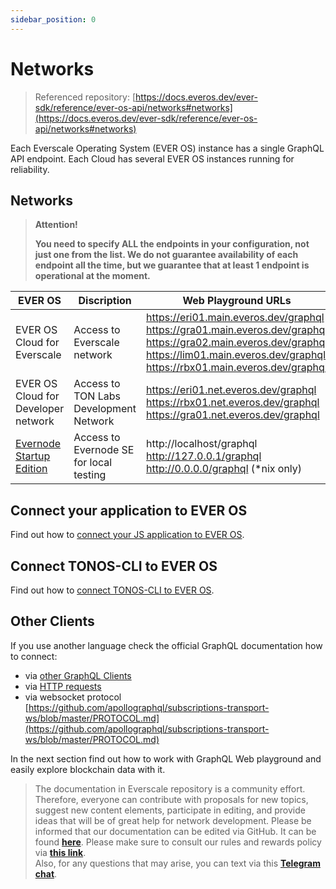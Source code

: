 ```yaml
---
sidebar_position: 0
---
```


# Networks

> Referenced repository: [https://docs.everos.dev/ever-sdk/reference/ever-os-api/networks#networks](https://docs.everos.dev/ever-sdk/reference/ever-os-api/networks#networks)

Each Everscale Operating System (EVER OS) instance has a single GraphQL API endpoint. Each Cloud has several EVER OS instances running for reliability.

## Networks

> **Attention!**
>
> **You need to specify ALL the endpoints in your configuration, not just one from the list. We do not guarantee availability of each endpoint all the time, but we guarantee that at least 1 endpoint is operational at the moment.**

| EVER OS                                                            | Discription                             | Web Playground URLs                                                                                                                                                                                       | HTTP Endpoints                                                                                                                                                         | Websocket Endpoints                                                                                                                                                                                     |
|--------------------------------------------------------------------|-----------------------------------------|-----------------------------------------------------------------------------------------------------------------------------------------------------------------------------------------------------------|------------------------------------------------------------------------------------------------------------------------------------------------------------------------|---------------------------------------------------------------------------------------------------------------------------------------------------------------------------------------------------------|
| EVER OS Cloud for Everscale                                        | Access to Everscale network             | https://eri01.main.everos.dev/graphql  https://gra01.main.everos.dev/graphql  https://gra02.main.everos.dev/graphql  https://lim01.main.everos.dev/graphql  https://rbx01.main.everos.dev/graphql | https://eri01.main.everos.dev/  https://gra01.main.everos.dev/  https://gra02.main.everos.dev/  https://lim01.main.everos.dev/  https://rbx01.main.everos.dev/ | wss://eri01.main.everos.dev/graphql    wss://gra01.main.everos.dev/graphql    wss://gra02.main.everos.dev/graphql    wss://lim01.main.everos.dev/graphql    wss://rbx01.main.everos.dev/graphql |
| EVER OS Cloud for Developer network                                | Access to TON Labs Development Network  | https://eri01.net.everos.dev/graphql  https://rbx01.net.everos.dev/graphql  https://gra01.net.everos.dev/graphql                                                                                      | https://eri01.net.everos.dev/  https://rbx01.net.everos.dev/  https://gra01.net.everos.dev/                                                                        | wss://eri01.net.everos.dev/graphql   wss://rbx01.net.everos.dev/graphql    wss://gra01.net.everos.dev/graphql                                                                                       |
| [Evernode Startup Edition](https://github.com/tonlabs/evernode-se) | Access to Evernode SE for local testing | http://localhost/graphql  http://127.0.0.1/graphql  http://0.0.0.0/graphql  (*nix only)                                                                                                             | http://localhost/  http://127.0.0.1/  http://0.0.0.0/                                                                                                              | wss://localhost                                                                                                                                                                                         |

## Connect your application to EVER OS

Find out how to [connect your JS application to EVER OS](https://docs.everos.dev/ever-sdk/guides/installation/configure_sdk).

## Connect TONOS-CLI to EVER OS

Find out how to [connect TONOS-CLI to EVER OS](https://github.com/tonlabs/tonos-cli#21-set-the-network-and-parameter-values).

## Other Clients

If you use another language check the official GraphQL documentation how to connect:

* via [other GraphQL Clients](https://graphql.org/code/)
* via [HTTP requests](https://graphql.org/learn/serving-over-http/)
* via websocket protocol [https://github.com/apollographql/subscriptions-transport-ws/blob/master/PROTOCOL.md](https://github.com/apollographql/subscriptions-transport-ws/blob/master/PROTOCOL.md)

In the next section find out how to work with GraphQL Web playground and easily explore blockchain data with it.

> The documentation in Everscale repository is a community effort. Therefore, everyone can contribute with proposals for new topics, suggest new content elements, participate in editing, and provide ideas that will be of great help for network development. Please be informed that our documentation can be edited via GitHub. It can be found [**here**](https://docs.everscale.network/). 
Please make sure to consult our rules and rewards policy via [**this link**](https://docs.everscale.network/contribute/hot-streams/documentations).  
Also, for any questions that may arise, you can text via this [**Telegram chat**](https://t.me/+C2IpQXWZtCwxYzEy).